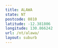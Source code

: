 ```yaml
---
title: ALAWA
state: NT
postcode: 0810
latitude: -12.381806
longitude: 130.866242
url: /nt/alawa/
layout: suburb
---
```

